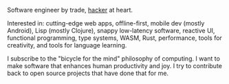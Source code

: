 Software engineer by trade, [hacker](https://en.wikipedia.org/wiki/Hacker_culture#cite_ref-7) at heart.

Interested in: cutting-edge web apps, offline-first, mobile dev (mostly Android), Lisp (mostly Clojure), snappy low-latency software, reactive UI, functional programming, type systems, WASM, Rust, performance, tools for creativity, and tools for language learning.

I subscribe to the "bicycle for the mind" philosophy of computing. I want to make software that enhances human productivity and joy. I try to contribute back to open source projects that have done that for me.
